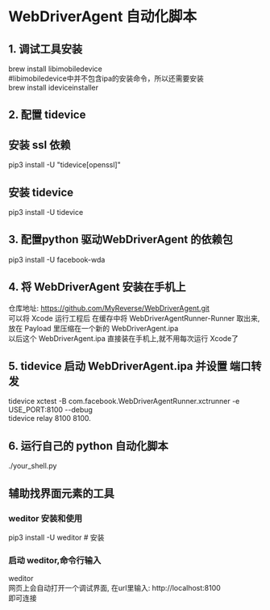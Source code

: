 # WebDriverAgent 自动化脚本

## 1. 调试工具安装
brew install libimobiledevice  
#libimobiledevice中并不包含ipa的安装命令，所以还需要安装  
brew install ideviceinstaller  

## 2. 配置 tidevice
## 安装 ssl 依赖
pip3 install -U "tidevice[openssl]" 
## 安装 tidevice
pip3 install -U tidevice

## 3. 配置python 驱动WebDriverAgent 的依赖包
pip3 install -U facebook-wda

## 4. 将 WebDriverAgent 安装在手机上
仓库地址: https://github.com/MyReverse/WebDriverAgent.git  
可以将 Xcode 运行工程后 在缓存中将 WebDriverAgentRunner-Runner 取出来, 放在 Payload 里压缩在一个新的 WebDriverAgent.ipa  
以后这个 WebDriverAgent.ipa 直接装在手机上,就不用每次运行 Xcode了   

## 5. tidevice 启动 WebDriverAgent.ipa 并设置 端口转发
tidevice xctest -B com.facebook.WebDriverAgentRunner.xctrunner -e USE_PORT:8100 --debug   
tidevice relay 8100 8100. 

## 6. 运行自己的 python 自动化脚本
./your_shell.py


## 辅助找界面元素的工具
### weditor 安装和使用
pip3 install -U weditor # 安装   
### 启动 weditor,命令行输入  
weditor  
网页上会自动打开一个调试界面, 在url里输入: http://localhost:8100   
即可连接   
